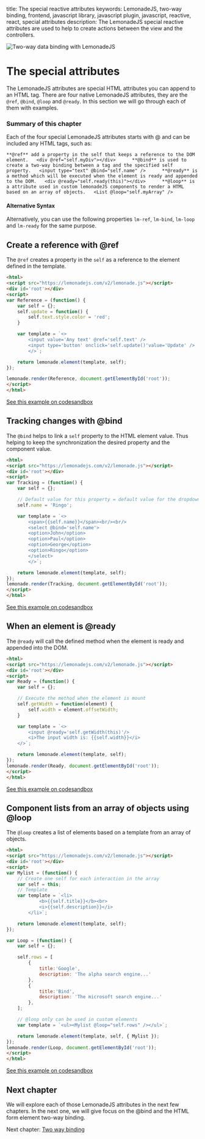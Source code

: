 title: The special reactive attributes
keywords: LemonadeJS, two-way binding, frontend, javascript library, javascript plugin, javascript, reactive, react, special attributes
description: The LemonadeJS special reactive attributes are used to help to create actions between the view and the controllers.

![Two-way data binding with LemonadeJS](img/forms.png)

The special attributes
======================

The LemonadeJS attributes are special HTML attributes you can append to an HTML tag. There are four native LemonadeJS attributes, they are the `@ref`, `@bind`, `@loop` and `@ready`. In this section we will go through each of them with examples.  
  

### Summary of this chapter

Each of the four special LemonadeJS attributes starts with @ and can be included any HTML tags, such as:  
  
`**@ref** add a property in the self that keeps a reference to the DOM element.   <div @ref="self.myDiv"></div>      **@bind** is used to create a two-way binding between a tag and the specified self property.   <input type="text" @bind="self.name" />      **@ready** is a method which will be executed when the element is ready and appended to the DOM.   <div @ready="self.ready(this)"></div>      **@loop** is a attribute used in custom lemonadeJS components to render a HTML based on an array of objects.   <List @loop="self.myArray" />      `

#### Alternative Syntax

Alternatively, you can use the following properties `lm-ref`, `lm-bind`, `lm-loop` and `lm-ready` for the same purpose.  
  

  

Create a reference with @ref
----------------------------

The `@ref` creates a property in the `self` as a reference to the element defined in the template.  
  
```html
<html>
<script src="https://lemonadejs.com/v2/lemonade.js"></script>
<div id='root'></div>
<script>
var Reference = (function() {
    var self = {};
    self.update = function() {
        self.text.style.color = 'red';
    }

    var template = `<>
        <input value='Any text' @ref='self.text' />
        <input type='button' onclick='self.update()'value='Update' />
        </>`;

    return lemonade.element(template, self);
});

lemonade.render(Reference, document.getElementById('root'));
</script>
</html>
```

[See this example on codesandbox](https://codesandbox.io/s/lemonadejs-ref-examples-rg9i7)

  
  
  

Tracking changes with @bind
---------------------------

The `@bind` helps to link a `self` property to the HTML element value. Thus helping to keep the synchronization the desired property and the component value.  
  
```html
<html>
<script src="https://lemonadejs.com/v2/lemonade.js"></script>
<div id='root'></div>
<script>
var Tracking = (function() {
    var self = {};

    // Default value for this property = default value for the dropdown
    self.name = 'Ringo';

    var template = `<>
        <span>{{self.name}}</span><br/><br/>
        <select @bind='self.name'>
        <option>John</option>
        <option>Paul</option>
        <option>George</option>
        <option>Ringo</option>
        </select>
        </>`;

    return lemonade.element(template, self);
});
lemonade.render(Tracking, document.getElementById('root'));
</script>
</html>
```

[See this example on codesandbox](https://.io/s/lemonadejs-bind-example-m1cvy)

  
  
  

When an element is @ready
-------------------------

The `@ready` will call the defined method when the element is ready and appended into the DOM.  
  
```html
<html>
<script src="https://lemonadejs.com/v2/lemonade.js"></script>
<div id='root'></div>
<script>
var Ready = (function() {
    var self = {};

    // Execute the method when the element is mount
    self.getWidth = function(element) {
        self.width = element.offsetWidth;
    }

    var template = `<>
        <input @ready='self.getWidth(this)'/>
        <i>The input width is: {{self.width}}</i>
    </>`;

    return lemonade.element(template, self);
});
lemonade.render(Ready, document.getElementById('root'));
</script>
</html>
```

[See this example on codesandbox](https://codesandbox.io/s/lemonadejs-ready-example-hbh0x)

  
  
  

Component lists from an array of objects using @loop
----------------------------------------------------

The `@loop` creates a list of elements based on a template from an array of objects.  
  
```html
<html>
<script src="https://lemonadejs.com/v2/lemonade.js"></script>
<div id='root'></div>
<script>
var Mylist = (function() {
    // Create one self for each interaction in the array
    var self = this;
    // Template
    var template = `<li>
            <b>{{self.title}}</b><br>
            <i>{{self.description}}</i>
        </li>`;

    return lemonade.element(template, self);
});

var Loop = (function() {
    var self = {};

    self.rows = [
        {
            title:'Google',
            description: 'The alpha search engine...'
        },
        {
            title:'Bind',
            description: 'The microsoft search engine...'
        },
    ];

    // @loop only can be used in custom elements
    var template = `<ul><Mylist @loop="self.rows" /></ul>`;

    return lemonade.element(template, self, { Mylist });
});
lemonade.render(Loop, document.getElementById('root'));
</script>
</html>
```

[See this example on codesandbox](https://codesandbox.io/s/lemonadejs-loop-example-hxsz6)

  
  
  

Next chapter
------------

We will explore each of those LemonadeJS attributes in the next few chapters. In the next one, we will give focus on the @bind and the HTML form element two-way binding.

Next chapter: [Two way binding](/docs/v2/two-way-binding)
